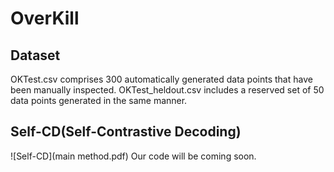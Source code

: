 # OverKill

## Dataset
OKTest.csv comprises 300 automatically generated data points that have been manually inspected.
OKTest_heldout.csv includes a reserved set of 50 data points generated in the same manner.

## Self-CD(Self-Contrastive Decoding)
![Self-CD](main method.pdf)
Our code will be coming soon.

